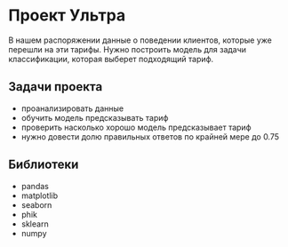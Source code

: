 # Проект Ультра
В нашем распоряжении данные о поведении клиентов, которые уже перешли на эти тарифы. Нужно построить модель для задачи классификации, которая выберет подходящий тариф.
## Задачи проекта
* проанализировать данные
* обучить модель предсказывать тариф
* проверить насколько хорошо модель предсказывает тариф
* нужно довести долю правильных ответов по крайней мере до 0.75
## Библиотеки
- pandas
- matplotlib
- seaborn
- phik
- sklearn
- numpy
